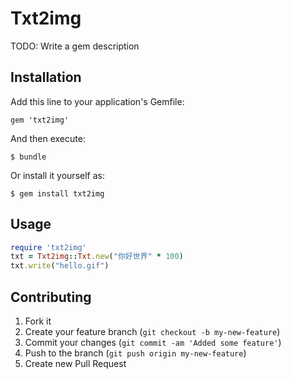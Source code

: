 # Txt2img

TODO: Write a gem description

## Installation

Add this line to your application's Gemfile:

    gem 'txt2img'

And then execute:

    $ bundle

Or install it yourself as:

    $ gem install txt2img

## Usage

```ruby
require 'txt2img'
txt = Txt2img::Txt.new("你好世界" * 100)
txt.write("hello.gif")
```
## Contributing

1. Fork it
2. Create your feature branch (`git checkout -b my-new-feature`)
3. Commit your changes (`git commit -am 'Added some feature'`)
4. Push to the branch (`git push origin my-new-feature`)
5. Create new Pull Request
